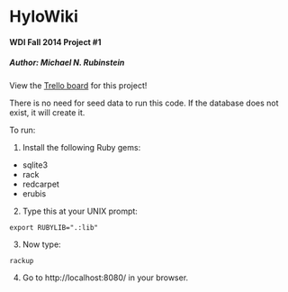 # HyloWiki
#### WDI Fall 2014 Project #1
##### Author: Michael N. Rubinstein

View the [Trello board](https://trello.com/b/k39v4gyc/hylowiki-ga-project-1) for this project!

There is no need for seed data to run this code. If the database does not exist, it will create it.

To run:

1. Install the following Ruby gems:

- sqlite3
- rack
- redcarpet
- erubis

2. Type this at your UNIX prompt:

<code>export RUBYLIB=".:lib"</code>

3. Now type:

<code>rackup</code>

4. Go to http://localhost:8080/ in your browser.

